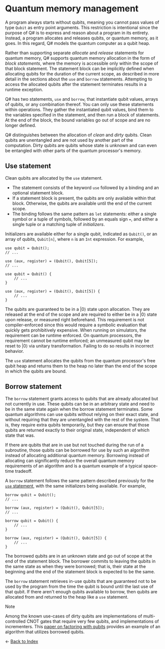 # Quantum memory management

A program always starts without qubits, meaning you cannot pass values of type `Qubit` as entry point arguments. This restriction is intentional since the purpose of Q# is to express and reason about a program in its entirety.
Instead, a program allocates and releases qubits, or quantum memory, as it goes.
In this regard, Q# models the quantum computer as a qubit heap.

Rather than supporting separate *allocate* and *release* statements for quantum memory, 
Q# supports quantum memory allocation in the form of *block statements*, where the memory is accessible only within the scope of that block statement. The statement block can be implicitly defined when allocating qubits for the duration of the current scope, as described in more detail in the sections about the `use` and `borrow` statements. Attempting to access the allocated qubits after the statement terminates results in a runtime exception.


Q# has two statements, `use` and `borrow`, that instantiate qubit values, arrays of qubits, or any combination thereof. You can only use these statements within operations. They gather the instantiated qubit values, bind them to the variables specified in the statement, and then run a block of statements.
At the end of the block, the bound variables go out of scope and are no longer defined.

Q# distinguishes between the allocation of *clean* and *dirty* qubits. Clean qubits are unentangled and are not used by another part of the computation. Dirty qubits are qubits whose state is unknown and can even be entangled with other parts of the quantum processor's memory.

## Use statement

Clean qubits are allocated by the `use` statement.

- The statement consists of the keyword `use` followed by a binding and an optional statement block.
- If a statement block is present, the qubits are only available within that block.
Otherwise, the qubits are available until the end of the current scope.
- The binding follows the same pattern as `let` statements: either a single symbol or a tuple of symbols, followed by an equals sign `=`, and either a single tuple or a matching tuple of *initializers*.

Initializers are available either for a single qubit, indicated as `Qubit()`, or an array of qubits, `Qubit[n]`, where `n` is an `Int` expression.
For example,

```qsharp
use qubit = Qubit();
// ...

use (aux, register) = (Qubit(), Qubit[5]);
// ...

use qubit = Qubit() {
    // ...
}

use (aux, register) = (Qubit(), Qubit[5]) {
    // ...
}
```

The qubits are guaranteed to be in a |0⟩ state upon allocation. They are released at the end of the scope and are required to either be in a |0⟩ state upon release, or measured right beforehand. This requirement is not compiler-enforced since this would require a symbolic evaluation that quickly gets prohibitively expensive. When running on simulators, the requirement can be runtime enforced. On quantum processors, the requirement cannot be runtime enforced; an unmeasured qubit may be reset to |0⟩ via unitary transformation. Failing to do so results in incorrect behavior. 

The `use` statement allocates the qubits from the quantum processor's free qubit heap and returns them to the heap no later than the end of the scope in which the qubits are bound.

## Borrow statement

The `borrow` statement grants access to qubits that are already allocated but not currently in use. These qubits can be in an arbitrary state and need to be in the same state again when the borrow statement terminates.
Some quantum algorithms can use qubits without relying on their exact state, and without requiring that they are unentangled with the rest of the system. That is, they require extra qubits temporarily, but they can ensure that those qubits are returned exactly to their original state, independent of which state that was. 

If there are qubits that are in use but not touched during the run of a subroutine, those qubits can be borrowed for use by such an algorithm instead of allocating additional quantum memory. 
Borrowing instead of allocating can significantly reduce the overall quantum memory requirements of an algorithm and is a quantum example of a typical space-time tradeoff. 

A `borrow` statement follows the same pattern described previously for the [`use` statement](#use-statement), with the same initializers being available.
For example,

```qsharp
borrow qubit = Qubit();
// ...

borrow (aux, register) = (Qubit(), Qubit[5]);
// ...

borrow qubit = Qubit() {
    // ...
}

borrow (aux, register) = (Qubit(), Qubit[5]) {
    // ...
}
```

The borrowed qubits are in an unknown state and go out of scope at the end of the statement block.
The borrower commits to leaving the qubits in the same state as when they were borrowed; that is, their state at the beginning and the end of the statement block is expected to be the same.

The `borrow` statement retrieves in-use qubits that are guaranteed not to be used by the program from the time the qubit is bound until the last use of that qubit.
If there aren't enough qubits available to borrow, then qubits are allocated from and returned to the heap like a `use` statement.

> [!NOTE]
> Among the known use-cases of dirty qubits are implementations of multi-controlled CNOT gates that require very few qubits, and implementations of incrementers. This [paper on factoring with qubits](https://arxiv.org/abs/1611.07995) provides an example of an algorithm that utilizes borrowed qubits.


← [Back to Index](https://github.com/microsoft/qsharp-language/tree/main/Specifications/Language#index)
